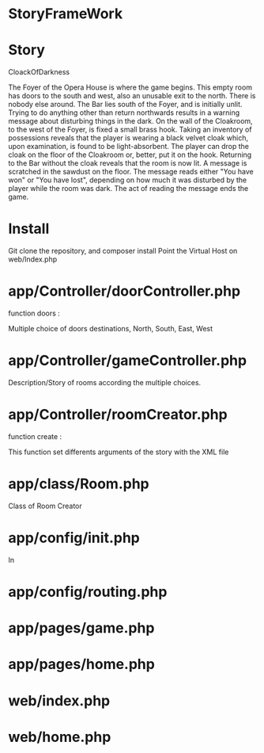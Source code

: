 # StoryFrameWork


# Story

CloackOfDarkness


The Foyer of the Opera House is where the game begins. This empty room has doors to the south and west, also an unusable exit to the north. There is nobody else around.
The Bar lies south of the Foyer, and is initially unlit. Trying to do anything other than return northwards results in a warning message about disturbing things in the dark.
On the wall of the Cloakroom, to the west of the Foyer, is fixed a small brass hook.
Taking an inventory of possessions reveals that the player is wearing a black velvet cloak which, upon examination, is found to be light-absorbent. The player can drop the cloak on the floor of the Cloakroom or, better, put it on the hook.
Returning to the Bar without the cloak reveals that the room is now lit. A message is scratched in the sawdust on the floor.
The message reads either "You have won" or "You have lost", depending on how much it was disturbed by the player while the room was dark.
The act of reading the message ends the game.

# Install

Git clone the repository, and composer install
Point the Virtual Host on web/Index.php

# app/Controller/doorController.php

function doors :

Multiple choice of doors destinations, North, South, East, West


# app/Controller/gameController.php


Description/Story of rooms according the multiple choices.


# app/Controller/roomCreator.php


function create :

This function set differents arguments of the story with the XML file


# app/class/Room.php


Class of Room Creator


# app/config/init.php

In


# app/config/routing.php




# app/pages/game.php




# app/pages/home.php




# web/index.php




# web/home.php




